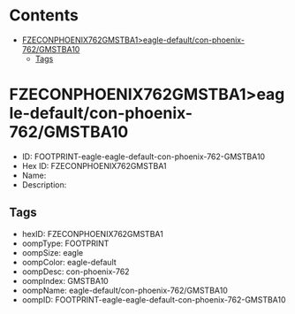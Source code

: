 



Contents
========

* [FZECONPHOENIX762GMSTBA1>eagle-default/con-phoenix-762/GMSTBA10](#fzeconphoenix762gmstba1eagle-defaultcon-phoenix-762gmstba10)
	* [Tags](#tags)

# FZECONPHOENIX762GMSTBA1>eagle-default/con-phoenix-762/GMSTBA10

- ID: FOOTPRINT-eagle-eagle-default-con-phoenix-762-GMSTBA10
- Hex ID: FZECONPHOENIX762GMSTBA1
- Name: 
- Description: 

## Tags

- hexID: FZECONPHOENIX762GMSTBA1
- oompType: FOOTPRINT
- oompSize: eagle
- oompColor: eagle-default
- oompDesc: con-phoenix-762
- oompIndex: GMSTBA10
- oompName: eagle-default/con-phoenix-762/GMSTBA10
- oompID: FOOTPRINT-eagle-eagle-default-con-phoenix-762-GMSTBA10
